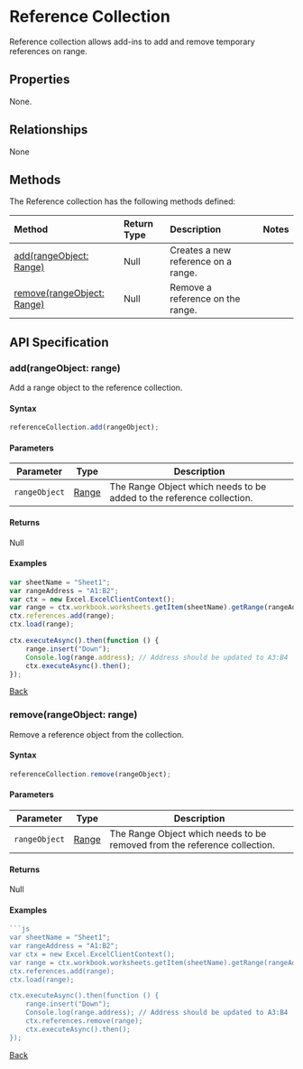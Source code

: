 # Reference Collection
Reference collection allows add-ins to add and remove temporary references on range.

## Properties
None.

## Relationships

None

## Methods

The Reference collection has the following methods defined:

| Method     | Return Type    |Description|Notes  |
|:-----------------|:--------|:----------|:------|
|[add(rangeObject: Range)](#addrangeobject-range)| Null             |Creates a new reference on a range.  ||
|[remove(rangeObject: Range)](#removerangeobject-range)| Null             |Remove a reference on the range.  ||


## API Specification 

### add(rangeObject: range)
Add a range object to the reference collection. 

#### Syntax
```js
referenceCollection.add(rangeObject);
```

#### Parameters

Parameter       | Type   | Description
--------------- | ------ | ------------
`rangeObject`  | [Range](range.md)| The Range Object which needs to be added to the reference collection.

#### Returns
Null

#### Examples

```js
var sheetName = "Sheet1";
var rangeAddress = "A1:B2";
var ctx = new Excel.ExcelClientContext();
var range = ctx.workbook.worksheets.getItem(sheetName).getRange(rangeAddress);
ctx.references.add(range);
ctx.load(range);

ctx.executeAsync().then(function () {
	range.insert("Down");
	Console.log(range.address); // Address should be updated to A3:B4
	ctx.executeAsync().then();
});
```
[Back](#methods)

### remove(rangeObject: range)

Remove a reference object from the collection. 

#### Syntax
```js
referenceCollection.remove(rangeObject);
```

#### Parameters

Parameter       | Type   | Description
--------------- | ------ | ------------
`rangeObject`  | [Range](range.md)| The Range Object which needs to be removed from the reference collection.

#### Returns
Null

#### Examples

```js
```js
var sheetName = "Sheet1";
var rangeAddress = "A1:B2";
var ctx = new Excel.ExcelClientContext();
var range = ctx.workbook.worksheets.getItem(sheetName).getRange(rangeAddress);
ctx.references.add(range);
ctx.load(range);

ctx.executeAsync().then(function () {
	range.insert("Down");
	Console.log(range.address); // Address should be updated to A3:B4
	ctx.references.remove(range); 
	ctx.executeAsync().then();
});
```
[Back](#methods)

